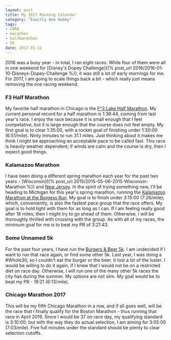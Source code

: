 ```yaml
---
layout: post
title: My 2017 Running Calendar
category: "Exactly One Hobby"
tags:
- CARA
- marathon
- halfmarathon
- 5k
date: 2017-01-12
---
```


2016 was a busy year - in total, I ran eight races. While four of them were all in one weekend for [Disney's Dopey Challenge]({% post_url 2016/2016-01-10-Disneys-Dopey-Challenge %}), it was still a lot of early mornings for me. For 2017, I am going to scale things back a bit - which really just means removing the one racing weekend.

### F3 Half Marathon

My favorite half marathon in Chicago is the [F^3 Lake Half Marathon](http://www.f3running.com/). My current personal record for a half marathon is 1:36:44, coming from last year's race. I enjoy the race because it is small enough that I feel competative, but it is large enough that the course does not feel empty. My first goal is to clear 1:35:00, with a rocket goal of finishing under 1:30:00 (6:51/mile). Ninty minutes to run 31.1 miles. Just thinking about it makes me think I might be approaching an acceptable pace to be called fast. This race is heavily weather dependent; if winds are calm and the course is dry, then I expect good things.

### Kalamazoo Marathon

I have been doing a different spring marathon each year for the past two years - [Wisconsin]({% post_url 2015/2015-05-06-2015-Wisconsin-Marathon %}) and [New Jersey](https://results.chronotrack.com/event/results/event/event-13270?entryID=16657247). In the spirit of trying something new, I'll be heading to Michigan for this year's spring marathon, running the [Kalamazoo Marathon at the Borgess Run](https://thekalamazoomarathon.com/). My goal is to finish under 3:15:00 (7:26/mile); which, conveniently, is also the fastest pace group that the race offers. My goal is to hold tight with them for as long as I can. If I am feeling really good after 18 miles, then I might try to go ahead of them. Otherwise, I will be thoroughly thrilled with crossing with the group. As with all of my races, the minimum goal for me is to beat my PR of 3:21:43.

### Some Unnamed 5k

For the past four years, I have run the [Burgers & Beer 5k](http://www.universalsole.com/burgers--beer-5k.html). I am undecided if I want to run that race again, or find some other 5k. Last year, I was doing a #Whole30, so I couldn't eat the burger or the beer. It lost a lot of the luster. I would be willing to do it again, if I knew that I would not be on a restricted diet on race day. Otherwise, I will run one of the many other 5k races the city has during the summer. My options are not slim. My goal would be to beat my PR - 19:21 (6:13/mile).

### Chicago Marathon 2017

This will be my fifth Chicago Marathon in a row, and if all goes well, will be the race that I finally qualify for the Boston Marathon - thus running that race in April 2019. Since I would be 37 on race day, my qualifying standard is 3:10:00; but with the way they do actual selection, I am aiming for 3:05:00 (7:03/mile). Five full minutes under the standard should be plenty to clear selection cutoffs.